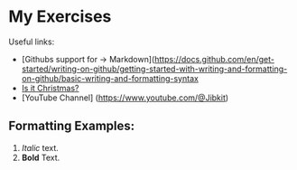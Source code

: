 # My Exercises
Useful links:
- [Githubs support for
→
Markdown](https://docs.github.com/en/get-started/writing-on-github/getting-started-with-writing-and-formatting-on-github/basic-writing-and-formatting-syntax
- [Is it Christmas?](https://isitchristmas.com)
- [YouTube Channel] (https://www.youtube.com/@Jibkit)
## Formatting Examples:
1. *Italic* text.
2. **Bold** Text.

